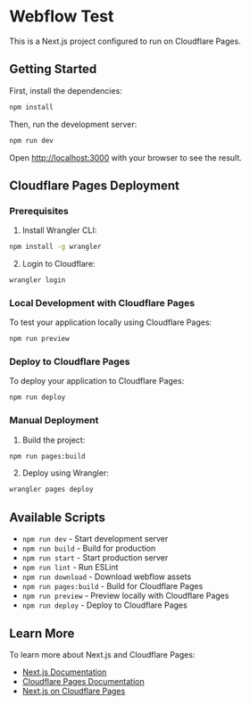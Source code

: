 # Webflow Test

This is a Next.js project configured to run on Cloudflare Pages.

## Getting Started

First, install the dependencies:

```bash
npm install
```

Then, run the development server:

```bash
npm run dev
```

Open [http://localhost:3000](http://localhost:3000) with your browser to see the result.

## Cloudflare Pages Deployment

### Prerequisites

1. Install Wrangler CLI:
```bash
npm install -g wrangler
```

2. Login to Cloudflare:
```bash
wrangler login
```

### Local Development with Cloudflare Pages

To test your application locally using Cloudflare Pages:

```bash
npm run preview
```

### Deploy to Cloudflare Pages

To deploy your application to Cloudflare Pages:

```bash
npm run deploy
```

### Manual Deployment

1. Build the project:
```bash
npm run pages:build
```

2. Deploy using Wrangler:
```bash
wrangler pages deploy
```

## Available Scripts

- `npm run dev` - Start development server
- `npm run build` - Build for production
- `npm run start` - Start production server
- `npm run lint` - Run ESLint
- `npm run download` - Download webflow assets
- `npm run pages:build` - Build for Cloudflare Pages
- `npm run preview` - Preview locally with Cloudflare Pages
- `npm run deploy` - Deploy to Cloudflare Pages

## Learn More

To learn more about Next.js and Cloudflare Pages:

- [Next.js Documentation](https://nextjs.org/docs)
- [Cloudflare Pages Documentation](https://developers.cloudflare.com/pages/)
- [Next.js on Cloudflare Pages](https://developers.cloudflare.com/pages/framework-guides/nextjs/ssr/get-started/)
